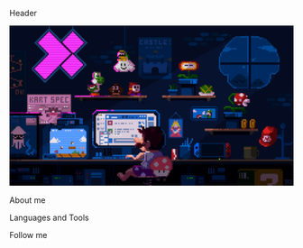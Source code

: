 Header

![Header](https://github.com/Avoranc/Avoranc/blob/main/assets/Pixel%20Photo.gif)

About me

Languages and Tools

Follow me
